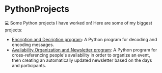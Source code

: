 # PythonProjects
💻	Some Python projects I have worked on!
Here are some of my biggest projects:
- [Encription and Decription program](https://github.com/lizgandolfi/PythonProjects/blob/main/CodedCorrespondence.py): A Python program for decoding and encoding messages.
- [Availability Organization and Newsletter program](https://github.com/lizgandolfi/PythonProjects/blob/main/Organization%20and%20Email%20Newsletter.py): A Python program for cross-referencing people's availability in order to organize an event, then creating an automatically updated newsletter based on the days and participants.
